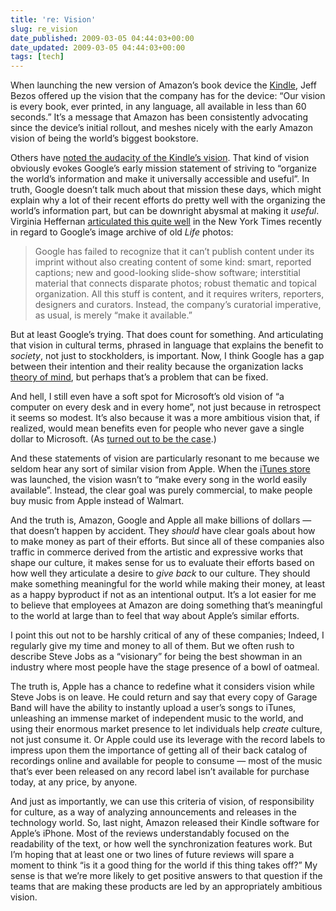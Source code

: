```yaml
---
title: 're: Vision'
slug: re_vision
date_published: 2009-03-05 04:44:03+00:00
date_updated: 2009-03-05 04:44:03+00:00
tags: [tech]
---
```

When launching the new version of Amazon’s book device the [Kindle](http://www.amazon.com/gp/redirect.html?ie=UTF8&amp;location=https%3A%2F%2Fwww.amazon.com%2Fgp%2Fyourstore%3Fie%3DUTF8%26ref%255F%3Dpd%255Firl%255Fgw%26signIn%3D1&amp;tag=2020-20&amp;linkCode=ur2&amp;camp=1789&amp;creative=390957), Jeff Bezos offered up the vision that the company has for the device: “Our vision is every book, ever printed, in any language, all available in less than 60 seconds.” It’s a message that Amazon has been consistently advocating since the device’s initial rollout, and meshes nicely with the early Amazon vision of being the world’s biggest bookstore.

Others have [noted the audacity of the Kindle’s vision](http://radar.oreilly.com/2009/02/the-kindle-and-the-end-of-the.html). That kind of vision obviously evokes Google’s early mission statement of striving to “organize the world’s information and make it universally accessible and useful”. In truth, Google doesn’t talk much about that mission these days, which might explain why a lot of their recent efforts do pretty well with the organizing the world’s information part, but can be downright abysmal at making it *useful*. Virginia Heffernan [articulated this quite well](http://www.nytimes.com/2009/03/01/magazine/01wwln-medium-t.html) in the New York Times recently in regard to Google’s image archive of old *Life* photos:

> Google has failed to recognize that it can’t publish content under its imprint without also creating content of some kind: smart, reported captions; new and good-looking slide-show software; interstitial material that connects disparate photos; robust thematic and topical organization. All this stuff is content, and it requires writers, reporters, designers and curators. Instead, the company’s curatorial imperative, as usual, is merely “make it available.”

But at least Google’s trying. That does count for something. And articulating that vision in cultural terms, phrased in language that explains the benefit to *society*, not just to stockholders, is important. Now, I think Google has a gap between their intention and their reality because the organization lacks [theory of mind](/2007/12/google-and-theory-of-mind.html), but perhaps that’s a problem that can be fixed.

And hell, I still even have a soft spot for Microsoft’s old vision of “a computer on every desk and in every home”, not just because in retrospect it seems so modest. It’s also because it was a more ambitious vision that, if realized, would mean benefits even for people who never gave a single dollar to Microsoft. (As [turned out to be the case](/2008/06/bill-gates-and-the-greatest-tech-hack-ever.html).)

And these statements of vision are particularly resonant to me because we seldom hear any sort of similar vision from Apple. When the [iTunes store](http://www.apple.com/pr/library/2003/apr/28musicstore.html) was launched, the vision wasn’t to “make every song in the world easily available”. Instead, the clear goal was purely commercial, to make people buy music from Apple instead of Walmart.

And the truth is, Amazon, Google and Apple all make billions of dollars — that doesn’t happen by accident. They *should* have clear goals about how to make money as part of their efforts. But since all of these companies also traffic in commerce derived from the artistic and expressive works that shape our culture, it makes sense for us to evaluate their efforts based on how well they articulate a desire to *give back* to our culture. They should make something meaningful for the world while making their money, at least as a happy byproduct if not as an intentional output. It’s a lot easier for me to believe that employees at Amazon are doing something that’s meaningful to the world at large than to feel that way about Apple’s similar efforts.

I point this out not to be harshly critical of any of these companies; Indeed, I regularly give my time and money to all of them. But we often rush to describe Steve Jobs as a “visionary” for being the best showman in an industry where most people have the stage presence of a bowl of oatmeal.

The truth is, Apple has a chance to redefine what it considers vision while Steve Jobs is on leave. He could return and say that every copy of Garage Band will have the ability to instantly upload a user’s songs to iTunes, unleashing an immense market of independent music to the world, and using their enormous market presence to let individuals help *create* culture, not just consume it. Or Apple could use its leverage with the record labels to impress upon them the importance of getting all of their back catalog of recordings online and available for people to consume — most of the music that’s ever been released on any record label isn’t available for purchase today, at any price, by anyone.

And just as importantly, we can use this criteria of vision, of responsibility for culture, as a way of analyzing announcements and releases in the technology world. So, last night, Amazon released their Kindle software for Apple’s iPhone. Most of the reviews understandably focused on the readability of the text, or how well the synchronization features work. But I’m hoping that at least one or two lines of future reviews will spare a moment to think “is it a good thing for the world if this thing takes off?” My sense is that we’re more likely to get positive answers to that question if the teams that are making these products are led by an appropriately ambitious vision.
